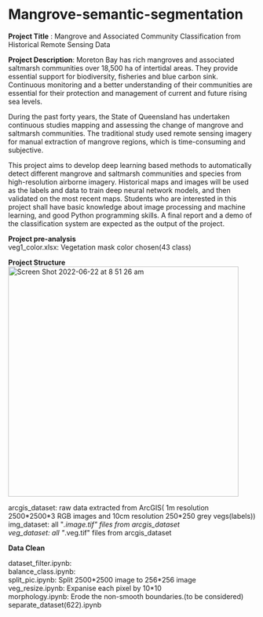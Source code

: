 # Mangrove-semantic-segmentation
 
**Project Title** : Mangrove and Associated Community Classification from Historical Remote Sensing Data

**Project Description**: Moreton Bay has rich mangroves and associated saltmarsh communities over 18,500 ha of intertidal areas. They provide essential support for biodiversity, fisheries and blue carbon sink. Continuous monitoring and a better understanding of their communities are essential for their protection and management of current and future rising sea levels. 

During the past forty years, the State of Queensland has undertaken continuous studies mapping and assessing the change of mangrove and saltmarsh communities. The traditional study used remote sensing imagery for manual extraction of mangrove regions, which is time-consuming and subjective. 

This project aims to develop deep learning based methods to automatically detect different mangrove and saltmarsh communities and species from high-resolution airborne imagery. Historical maps and images will be used as the labels and data to train deep neural network models, and then validated on the most recent maps. Students who are interested in this project shall have basic knowledge about image processing and machine learning, and good Python programming skills. A final report and a demo of the classification system are expected as the output of the project.

**Project pre-analysis**</br>
veg1_color.xlsx: Vegetation mask color chosen(43 class)

**Project Structure**</br>
<img width="469" alt="Screen Shot 2022-06-22 at 8 51 26 am" src="https://user-images.githubusercontent.com/70581958/174909665-6fe13945-99aa-46cb-8aaf-bdf7d905f5cc.png">

arcgis_dataset: raw data extracted from ArcGIS( 1m resolution 2500\*2500\*3 RGB images and 10cm resolution 250\*250 grey vegs(labels))</br>
img_dataset: all "*.image.tif" files from arcgis_dataset</br>
veg_dataset: all "*.veg.tif" files from arcgis_dataset</br>

**Data Clean**

dataset_filter.ipynb:  </br>
balance_class.ipynb:</br>
split_pic.ipynb: Split 2500\*2500 image to 256\*256 image</br>
veg_resize.ipynb: Expanise each pixel by 10\*10</br>
morphology.ipynb: Erode the non-smooth boundaries.(to be considered)</br>
separate_dataset(622).ipynb</br>
